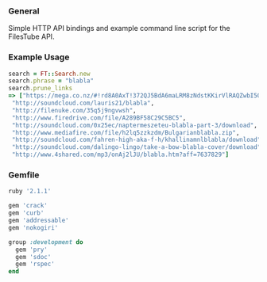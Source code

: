 ### General
Simple HTTP API bindings and example command line script for the FilesTube API.

### Example Usage
```ruby
search = FT::Search.new
search.phrase = "blabla"
search.prune_links
=> ["https://mega.co.nz/#!rd8A0AxT!372QJ5BdA6maLRM8zNdstKKirVlRAQZwbI5OG82yYtc",
 "http://soundcloud.com/lauris21/blabla",
 "http://filenuke.com/35q5j9ngvwsh",
 "http://www.firedrive.com/file/A289BF58C29C5BC5",
 "http://soundcloud.com/0x25ec/naptermeszeteu-blabla-part-3/download",
 "http://www.mediafire.com/file/h2lq5zzkzdm/Bulgarianblabla.zip",
 "http://soundcloud.com/fahren-high-aka-f-h/khallinamnlblabla/download",
 "http://soundcloud.com/dalingo-lingo/take-a-bow-blabla-cover/download",
 "http://www.4shared.com/mp3/onAj2lJU/blabla.htm?aff=7637829"]

```

### Gemfile
```ruby
ruby '2.1.1'

gem 'crack'
gem 'curb'
gem 'addressable'
gem 'nokogiri'

group :development do
  gem 'pry'
  gem 'sdoc'
  gem 'rspec'
end
```